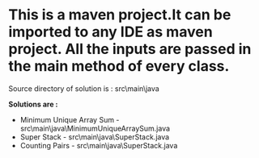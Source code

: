 
# This is a maven project.It can be imported to any IDE as maven project. All the inputs are passed in the main method of every class.

Source directory of solution is : src\main\java

**Solutions are :**

- Minimum Unique Array Sum - src\main\java\MinimumUniqueArraySum.java
- Super Stack - src\main\java\SuperStack.java
- Counting Pairs - src\main\java\SuperStack.java


